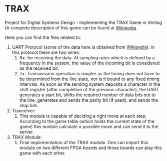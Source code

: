 # TRAX
Project for Digital Systems Design - Implementing the TRAX Game in Verilog (A complete description of this game can be found at [Wikipedia](https://en.wikipedia.org/wiki/https://en.wikipedia.org/wiki/Trax_(game)).

Here you can find the files related to:
1. UART Protocol (some of the data here is obtained from [Wikipedia](https://en.wikipedia.org/wiki/Universal_asynchronous_receiver-transmitter)): in this protocol there are two wires:
   1. Rx: for receiving the data. At sampling rates which is defined by a frequency in the system, the value of the incoming bit is considered as the received bit.
   1. Tx: Transmission operation is simpler as the timing does not have to be determined from the line state, nor is it bound to any fixed timing intervals. As soon as the sending system deposits a character in the shift register (after completion of the previous character), the UART generates a start bit, shifts the required number of data bits out to the line, generates and sends the parity bit (if used), and sends the stop bits.
1. Tranceiver:
   1. This module is capable of deciding a right move at each step. According to the game table (which holds the current state of the game) this module calculate a possible move and can send it to the server.
1. TRAX Module:
   1. Final implementation of the TRAX module. One can import this module on two different FPGA boards and those boards can play this game with each other.
